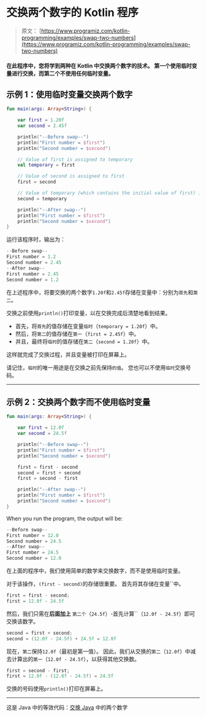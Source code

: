 # 交换两个数字的 Kotlin 程序

> 原文： [https://www.programiz.com/kotlin-programming/examples/swap-two-numbers](https://www.programiz.com/kotlin-programming/examples/swap-two-numbers)

#### 在此程序中，您将学到两种在 Kotlin 中交换两个数字的技术。 第一个使用临时变量进行交换，而第二个不使用任何临时变量。

## 示例 1：使用临时变量交换两个数字

```kt
fun main(args: Array<String>) {

    var first = 1.20f
    var second = 2.45f

    println("--Before swap--")
    println("First number = $first")
    println("Second number = $second")

    // Value of first is assigned to temporary
    val temporary = first

    // Value of second is assigned to first
    first = second

    // Value of temporary (which contains the initial value of first) is assigned to second
    second = temporary

    println("--After swap--")
    println("First number = $first")
    println("Second number = $second")
}
```

运行该程序时，输出为：

```kt
--Before swap--
First number = 1.2
Second number = 2.45
--After swap--
First number = 2.45
Second number = 1.2
```

在上述程序中，将要交换的两个数字`1.20f`和`2.45f`存储在变量中：分别为`首先`和`第二`。

交换之前使用`println()`打印变量，以在交换完成后清楚地看到结果。

*   首先，将`首先`的值存储在变量`临时`（`temporary = 1.20f`）中。
*   然后，将`第二`的值存储在`第一`（`first = 2.45f`）中。
*   并且，最终将`临时`的值存储在`第二`（`second = 1.20f`）中。

这样就完成了交换过程，并且变量被打印在屏幕上。

请记住，`临时`的唯一用途是在交换之前先保持`的值`。 您也可以不使用`临时`交换号码。

* * *

## 示例 2：交换两个数字而不使用临时变量

```kt
fun main(args: Array<String>) {

    var first = 12.0f
    var second = 24.5f

    println("--Before swap--")
    println("First number = $first")
    println("Second number = $second")

    first = first - second
    second = first + second
    first = second - first

    println("--After swap--")
    println("First number = $first")
    println("Second number = $second")
}
```

When you run the program, the output will be:

```kt
--Before swap--
First number = 12.0
Second number = 24.5
--After swap--
First number = 24.5
Second number = 12.0
```

在上面的程序中，我们使用简单的数学来交换数字，而不是使用临时变量。

对于该操作，`(first - second)`的存储很重要。 首先将其存储在变量``中。

```kt
first = first - second;
first = 12.0f - 24.5f
```

然后，我们只需在**后面加上** `第二个`（`24.5f`）-首先计算``（`12.0f - 24.5f`）即可交换该数字。

```kt
second = first + second;
second = (12.0f - 24.5f) + 24.5f = 12.0f
```

现在，`第二`保持`12.0f`（最初是第一值）。 因此，我们从交换的`第二`（`12.0f`）中减去计算出的`第一`（`12.0f - 24.5f`），以获得其他交换数。

```kt
first = second - first;
first = 12.0f - (12.0f - 24.5f) = 24.5f
```

交换的号码使用`println()`打印在屏幕上。

* * *

这是 Java 中的等效代码：[交换 Java](/java-programming/examples/swap-two-numbers "Java Program to Swap Two numbers") 中的两个数字